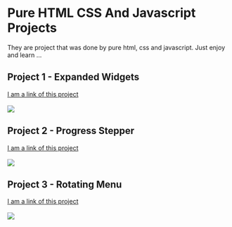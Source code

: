 # Pure HTML CSS And Javascript Projects

They are project that was done by pure html, css and javascript. Just enjoy and learn ...

## Project 1 - Expanded Widgets
[I am a link of this project](https://github.com/BatuhanAydonerDev/Pure_HTML_CSS_And_Javascript_Projects/tree/main/Expanded%20Widgets) <br><br>
<img src="https://github.com/BatuhanAydonerDev/Pure_HTML_CSS_And_Javascript_Projects/blob/main/Expanded%20Widgets%20Gif.gif?raw=true" />

## Project 2 - Progress Stepper
[I am a link of this project](https://github.com/BatuhanAydonerDev/Pure_HTML_CSS_And_Javascript_Projects/tree/main/Progress%20Stepper) <br><br>
<img src="https://github.com/BatuhanAydonerDev/Pure_HTML_CSS_And_Javascript_Projects/blob/main/Progress_Stepper_gif.gif?raw=true" />

## Project 3 - Rotating Menu
[I am a link of this project](https://github.com/BatuhanAydonerDev/Pure_HTML_CSS_And_Javascript_Projects/tree/main/Rotate%20Page) <br><br>
<img src="https://github.com/BatuhanAydonerDev/Pure_HTML_CSS_And_Javascript_Projects/blob/main/Rotate_Page_gif.gif?raw=true" />
